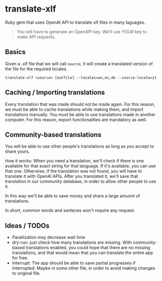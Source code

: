 # translate-xlf
Ruby gem that uses OpenAI API to translate xlf files in many laguages.

> You will have to generate an OpenAPI key. We'll use YOUR key to make API requests.

## Basics
Given a .xlf file that we will call `source`, it will create a translated version of the file for the required locales.
```
translate-xlf <source> [outfile] --locales=en,es,de --source-locale=it
```

## Caching / Importing translations
Every translation that was made should not be made again.
For this reason, we must be able to cache translations while making them, and import translations manually.
You must be able to use translations made in another computer.
For this reason, export functionalities are mandatory as well.


## Community-based translations
You will be able to use other people's translations as long as you accept to share yours.

How it works:
When you need a translation, we'll check if there is one available for that exact string for that language. If it's available, you can use that one.
Otherwise, if the translation was not found, you will have to translate it with OpenAI APIs. After you translated it, we'll save that translation in our community database, in order to allow other people to use it.

In this way we'll be able to save money and share a large amuont of translations.

In short, common words and senteces won't require any request.

## Ideas / TODOs
- Parallization may decrease wait time
- dry-run: just check how many translations are missing. With community-based translations enabled, you could hope that there are no missing translations, and that would mean that you can translate the entire app for free.
- Interrupt: The app should be able to save partial progresses if interrupted. Maybe in some other file, in order to avoid making changes to original file.
